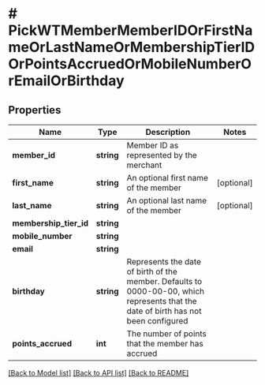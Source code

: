 # # PickWTMemberMemberIDOrFirstNameOrLastNameOrMembershipTierIDOrPointsAccruedOrMobileNumberOrEmailOrBirthday

## Properties

Name | Type | Description | Notes
------------ | ------------- | ------------- | -------------
**member_id** | **string** | Member ID as represented by the merchant |
**first_name** | **string** | An optional first name of the member | [optional]
**last_name** | **string** | An optional last name of the member | [optional]
**membership_tier_id** | **string** |  |
**mobile_number** | **string** |  |
**email** | **string** |  |
**birthday** | **string** | Represents the date of birth of the member. Defaults to 0000-00-00, which represents that the date of birth has not been configured |
**points_accrued** | **int** | The number of points that the member has accrued |

[[Back to Model list]](../../README.md#models) [[Back to API list]](../../README.md#endpoints) [[Back to README]](../../README.md)
